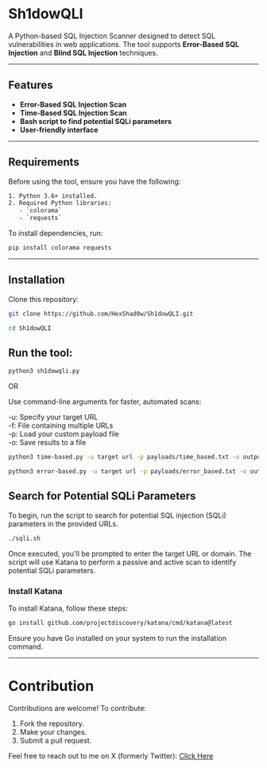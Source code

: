 # Sh1dowQLI

A Python-based SQL Injection Scanner designed to detect SQL vulnerabilities in web applications. The tool supports **Error-Based SQL Injection** and **Blind SQL Injection** techniques.

---

## Features

- **Error-Based SQL Injection Scan**
- **Time-Based SQL Injection Scan**
- **Bash script to find potential SQLi parameters**
- **User-friendly interface**

---

## Requirements

Before using the tool, ensure you have the following:

```bash
1. Python 3.6+ installed.
2. Required Python libraries:
   - `colorama`
   - `requests`
```
To install dependencies, run:

```bash
pip install colorama requests
```

---

## Installation

Clone this repository:

```bash
git clone https://github.com/HexShad0w/Sh1dowQLI.git

cd Sh1dowQLI
```

## Run the tool:

```bash
python3 sh1dowqli.py
```
OR

Use command-line arguments for faster, automated scans:

-u: Specify your target URL <br>
-f: File containing multiple URLs <br>
-p: Load your custom payload file <br>
-o: Save results to a file


```bash
python3 time-based.py -u target url -p payloads/time_based.txt -o output.txt
```

```bash
python3 error-based.py -u target url -p payloads/error_based.txt -o output.txt
```

## Search for Potential SQLi Parameters

To begin, run the script to search for potential SQL injection (SQLi) parameters in the provided URLs.

```bash
./sqli.sh
```

Once executed, you'll be prompted to enter the target URL or domain. The script will use Katana to perform a passive and active scan to identify potential SQLi parameters.

### Install Katana

To install Katana, follow these steps:

```bash
go install github.com/projectdiscovery/katana/cmd/katana@latest
```

Ensure you have Go installed on your system to run the installation command.

---

# Contribution

Contributions are welcome! To contribute:

1. Fork the repository.
2. Make your changes.
3. Submit a pull request.



Feel free to reach out to me on X (formerly Twitter): <a href="https://x.com/hexsh1dow">Click Here</a>
